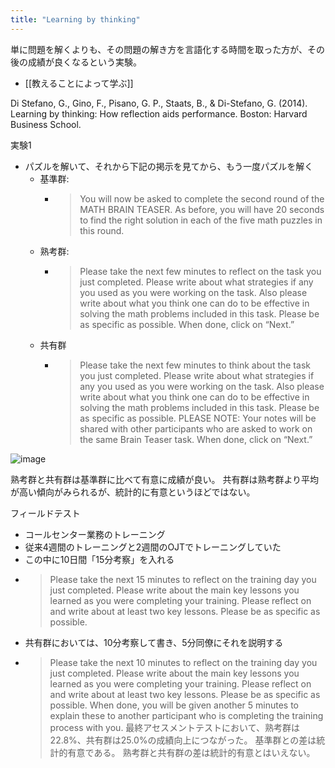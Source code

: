 ```yaml
---
title: "Learning by thinking"
---
```


単に問題を解くよりも、その問題の解き方を言語化する時間を取った方が、その後の成績が良くなるという実験。
- [[教えることによって学ぶ]]

Di Stefano, G., Gino, F., Pisano, G. P., Staats, B., & Di-Stefano, G. (2014). Learning by thinking: How reflection aids performance. Boston: Harvard Business School.

実験1
- パズルを解いて、それから下記の掲示を見てから、もう一度パズルを解く
    - 基準群:
        - > You will now be asked to complete the second round of the MATH BRAIN TEASER. As before, you will have 20 seconds to find the right solution in each of the five math puzzles in this round.
    - 熟考群:
        - > Please take the next few minutes to reflect on the task you just completed. Please write about what strategies if any you used as you were working on the task. Also please write about what you think one can do to be effective in solving the math problems included in this task. Please be as specific as possible. When done, click on “Next.”
    - 共有群
        - >  Please take the next few minutes to think about the task you just completed. Please write about what strategies if any you used as you were working on the task. Also please write about what you think one can do to be effective in solving the math problems included in this task. Please be as specific as possible. PLEASE NOTE: Your notes will be shared with other participants who are asked to work on the same Brain Teaser task. When done, click on “Next.”

![image](https://gyazo.com/23cc20192556f03f989833938fd85a5e/thumb/1000)

熟考群と共有群は基準群に比べて有意に成績が良い。
共有群は熟考群より平均が高い傾向がみられるが、統計的に有意というほどではない。

フィールドテスト
- コールセンター業務のトレーニング
- 従来4週間のトレーニングと2週間のOJTでトレーニングしていた
- この中に10日間「15分考察」を入れる
- > Please take the next 15 minutes to reflect on the training day you just completed. Please write about the main key lessons you learned as you were completing your training. Please reflect on and write about at least two key lessons. Please be as specific as possible.
- 共有群においては、10分考察して書き、5分同僚にそれを説明する
- > Please take the next 10 minutes to reflect on the training day you just completed. Please write about the main key lessons you learned as you were completing your training. Please reflect on and write about at least two key lessons. Please be as specific as possible. When done, you will be given another 5 minutes to explain these to another participant who is completing the training process with you.
最終アセスメントテストにおいて、熟考群は22.8%、共有群は25.0%の成績向上につながった。
基準群との差は統計的有意である。
熟考群と共有群の差は統計的有意とはいえない。
